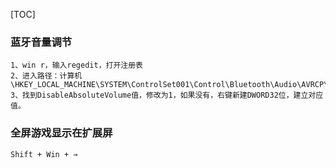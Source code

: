 [TOC]

### 蓝牙音量调节
```
1、win r，输入regedit，打开注册表
2、进入路径：计算机\HKEY_LOCAL_MACHINE\SYSTEM\ControlSet001\Control\Bluetooth\Audio\AVRCP\CT
3、找到DisableAbsoluteVolume值，修改为1，如果没有，右键新建DWORD32位，建立对应值。
```

### 全屏游戏显示在扩展屏
```
Shift + Win + →
```